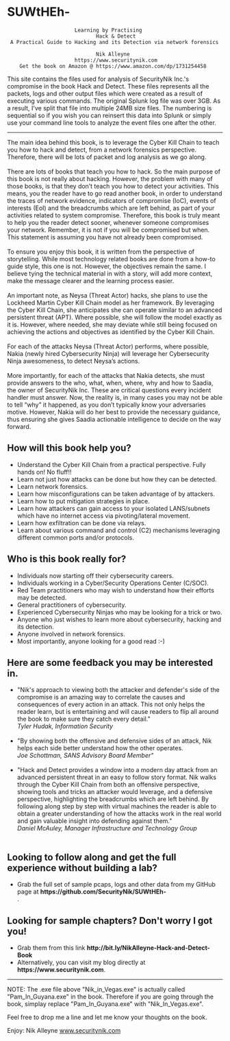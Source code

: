 # SUWtHEh-
                          Learning by Practising 
                                 Hack & Detect 
     A Practical Guide to Hacking and its Detection via network forensics
                                  
                                 Nik Alleyne        
                          https://www.securitynik.com
        Get the book on Amazon @ https://www.amazon.com/dp/1731254458
                   
This site contains the files used for analysis of SecurityNik Inc.'s compromise in the book Hack and Detect. These files represents all the packets, logs and other output files which were created as a result of executing various commands. The original Splunk log file was over 3GB. As a result, I've split that file into multiple 24MB size files. The numbering is sequential so if you wish you can reinsert this data into Splunk or simply use your command line tools to analyze the event files one after the other.

---------------------------------------------------------------------------------------------------------------
The main idea behind this book, is to leverage the Cyber Kill Chain to teach you how to hack and detect, from a network forensics perspective. Therefore, there will be lots of packet and log analysis as we go along. <br><br> There are lots of books that teach you how to hack. So the main purpose of this book is not really about hacking. However, the problem with many of those books, is that they don’t teach you how to detect your activities. This means, you the reader have to go read another book, in order to understand the traces of network evidence, indicators of compromise (IoC), events of interests (EoI) and the breadcrumbs which are left behind, as part of your activities related to system compromise. Therefore, this book is truly meant to help you the reader detect sooner, whenever someone compromises your network. Remember, it is not if you will be compromised but when. This statement is assuming you have not already been compromised. <br><br> To ensure you enjoy this book, it is written from the perspective of storytelling. While most technology related books are done from a how-to guide style, this one is not. However, the objectives remain the same. I believe tying the technical material in with a story, will add more context, make the message clearer and the learning process easier.<br><br> An important note, as Neysa (Threat Actor) hacks, she plans to use the Lockheed Martin Cyber Kill Chain model as her framework. By leveraging the Cyber Kill Chain, she anticipates she can operate similar to an advanced persistent threat (APT). Where possible, she will follow the model exactly as it is. However, where needed, she may deviate while still being focused on achieving the actions and objectives as identified by the Cyber Kill Chain.<br><br> For each of the attacks Neysa (Threat Actor) performs, where possible, Nakia (newly hired Cybersecurity Ninja) will leverage her Cybersecurity Ninja awesomeness, to detect Neysa’s actions. <br><br> More importantly, for each of the attacks that Nakia detects, she must provide answers to the who, what, when, where, why and how to Saadia, the owner of SecurityNik Inc. These are critical questions every incident handler must answer. Now, the reality is, in many cases you may not be able to tell “why” it happened, as you don’t typically know your adversaries motive. However, Nakia will do her best to provide the necessary guidance, thus ensuring she gives Saadia actionable intelligence to decide on the way forward. 

<b><h2>How will this book help you?</h2></b>
<ul>
	<li>Understand the Cyber Kill Chain from a practical perspective. Fully hands on! No fluff!!</li>
	<li>Learn not just how attacks can be done but how they can be detected.</li>
	<li>Learn network forensics.</li>
	<li>Learn how misconfigurations can be taken advantage of by attackers.</li>
	<li>Learn how to put mitigation strategies in place.</li>
	<li>Learn how attackers can gain access to your isolated LANS/subnets which have no internet access via pivoting/lateral movement.</li>
	<li>Learn how exfiltration can be done via relays.</li>
	<li>Learn about various command and control (C2) mechanisms leveraging different common ports and/or protocols.</li>
</ul>

<b><h2>Who is this book really for?</h2></b>
<ul>
	<li>Individuals now starting off their cybersecurity careers.</li>
	<li>Individuals working in a Cyber/Security Operations Center (C/SOC).</li>
	<li>Red Team practitioners who may wish to understand how their efforts may be detected.</li>
	<li>General practitioners of cybersecurity.</li>
	<li>Experienced Cybersecurity Ninjas who may be looking for a trick or two.</li>
	<li>Anyone who just wishes to learn more about cybersecurity, hacking and its detection.</li>
	<li>Anyone involved in network forensics.</li>
	<li>Most importantly, anyone looking for a good read :-)</li>
</ul>


<b><h2>Here are some feedback you may be interested in.</h2></b>
<ul>
	<li>"Nik's approach to viewing both the attacker and defender's side of the compromise is an amazing way to correlate the causes and consequences of every action in an attack. This not only helps the reader learn, but is entertaining and will cause readers to flip all around the book to make sure they catch every detail." <br><i>Tyler Hudak, Information Security</i><br></li><br>
	<li>"By showing both the offensive and defensive sides of an attack, Nik helps each side better understand how the other operates. <br><i>Joe Schottman, SANS Advisory Board Member"</i><br></li><br>
	<li>"Hack and Detect provides a window into a modern day attack from an advanced persistent threat in an easy to follow story format.  Nik walks through the Cyber Kill Chain from both an offensive perspective, showing tools and tricks an attacker would leverage, and a defensive perspective, highlighting the breadcrumbs which are left behind.  By following along step by step with virtual machines the reader is able to obtain a greater understanding of how the attacks work in the real world and gain valuable insight into defending against them." <br><i>Daniel McAuley, Manager Infrastructure and Technology Group</i><br></li><br>
</ul>

<b><h2>Looking to follow along and get the full experience without building a lab?</h2></b>
<ul>
	<li>Grab the full set of  sample pcaps, logs and other data from my GitHub page at <b>https://github.com/SecurityNik/SUWtHEh- </li></b>.
</ul>
<b><h2>Looking for sample chapters? Don't worry I got you!</h2></b>
<ul> 
	<li>Grab them from this link <b>http://bit.ly/NikAlleyne-Hack-and-Detect-Book</b></li> 
	<li>Alternatively, you can visit my blog directly at <b>https://www.securitynik.com</b>.</li>
</ul>

---------------------------------------------------------------------------------------------------------------

NOTE: The .exe file above "Nik_in_Vegas.exe" is actually called "Pam_In_Guyana.exe" in the book. Therefore if you are going through the book, simplay replace "Pam_In_Guyana.exe" with "Nik_In_Vegas.exe". 

Feel free to drop me a line and let me know your thoughts on the book.

Enjoy: 
Nik Alleyne
www.securitynik.com
